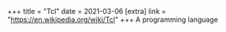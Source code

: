 +++
title = "Tcl"
date = 2021-03-06
[extra]
link = "https://en.wikipedia.org/wiki/Tcl"
+++
A programming language

